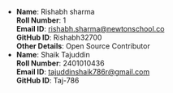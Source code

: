 
- **Name**: Rishabh sharma   
  **Roll Number**: 1  
  **Email ID**: rishabh.sharma@newtonschool.co   
  **GitHub ID**: Rishabh32700   
  **Other Details**: Open Source Contributor
- **Name**: Shaik Tajuddin<br>
  **Roll Number**: 2401010436<br>
  **Email ID**: tajuddinshaik786r@gmail.com<br>
  **GitHub ID**: Taj-786
